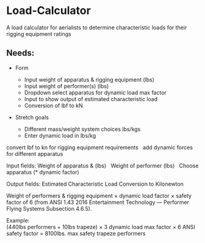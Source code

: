 # Load-Calculator
A load calculator for aerialists to determine characteristic loads for their rigging equipment ratings


## Needs:
- Form
  - Input weight of apparatus & rigging equipment (lbs)  
  - Input weight of performer(s) (lbs)  
  - Dropdown select apparatus for dynamic load max factor  
  - Input to show output of estimated characteristic load
  - Conversion of lbf to kN

- Stretch goals
  - Different mass/weight system choices lbs/kgs
  - Enter dynamic load in lbs/kg

convert lbf to kn for rigging equipment requirements  
add dynamic forces for different apparatus  

Input fields:
Weight of apparatus & (lbs)  
Weight of performer (lbs)  
Choose apparatus (* dynamic factor)  

Output fields:
Estimated Characteristic Load
Conversion to Kilonewton

Weight of performers & rigging equipment × dynamic load factor × safety factor of 6 (from ANSI 1.43 2016 Entertainment Technology — Performer Flying Systems Subsection 4.6.5).

Example:  
(440lbs performers + 10lbs trapeze) × 3 dynamic load max factor × 6 ANSI safety factor = 8100lbs. max safety trapeze performers
